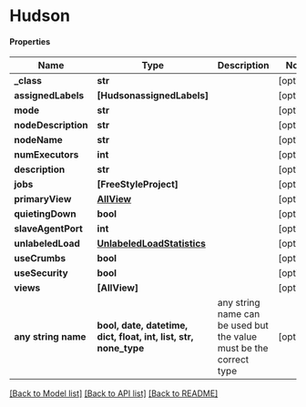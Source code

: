 # Hudson

#### Properties
Name | Type | Description | Notes
------------ | ------------- | ------------- | -------------
**_class** | **str** |  | [optional] 
**assignedLabels** | **[HudsonassignedLabels]** |  | [optional] 
**mode** | **str** |  | [optional] 
**nodeDescription** | **str** |  | [optional] 
**nodeName** | **str** |  | [optional] 
**numExecutors** | **int** |  | [optional] 
**description** | **str** |  | [optional] 
**jobs** | **[FreeStyleProject]** |  | [optional] 
**primaryView** | [**AllView**](AllView.md) |  | [optional] 
**quietingDown** | **bool** |  | [optional] 
**slaveAgentPort** | **int** |  | [optional] 
**unlabeledLoad** | [**UnlabeledLoadStatistics**](UnlabeledLoadStatistics.md) |  | [optional] 
**useCrumbs** | **bool** |  | [optional] 
**useSecurity** | **bool** |  | [optional] 
**views** | **[AllView]** |  | [optional] 
**any string name** | **bool, date, datetime, dict, float, int, list, str, none_type** | any string name can be used but the value must be the correct type | [optional]

[[Back to Model list]](../README.md#documentation-for-models) [[Back to API list]](../README.md#documentation-for-api-endpoints) [[Back to README]](../README.md)

